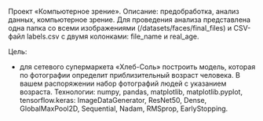 Проект «Компьютерное зрение». Описание: предобработка, анализ данных, компьютерное зрение. Для проведения анализа представлена одна папка со всеми изображениями (/datasets/faces/final_files) и CSV-файл labels.csv с двумя колонками: file_name и real_age. 

Цель:

- для сетевого супермаркета «Хлеб-Соль» построить модель, которая по фотографии определит приблизительный возраст человека. В вашем распоряжении набор фотографий людей с указанием возраста.
Технологии: numpy, pandas, matplotlib, matplotlib.pyplot, tensorflow.keras: ImageDataGenerator, ResNet50, Dense, GlobalMaxPool2D, Sequential, Nadam, RMSprop, EarlyStopping.

